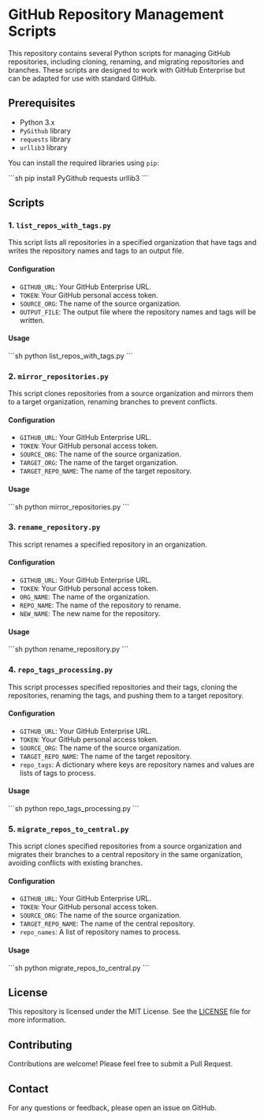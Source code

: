 
# GitHub Repository Management Scripts

This repository contains several Python scripts for managing GitHub repositories, including cloning, renaming, and migrating repositories and branches. These scripts are designed to work with GitHub Enterprise but can be adapted for use with standard GitHub.

## Prerequisites

- Python 3.x
- `PyGithub` library
- `requests` library
- `urllib3` library

You can install the required libraries using `pip`:

\`\`\`sh
pip install PyGithub requests urllib3
\`\`\`

## Scripts

### 1. `list_repos_with_tags.py`

This script lists all repositories in a specified organization that have tags and writes the repository names and tags to an output file.

#### Configuration

- `GITHUB_URL`: Your GitHub Enterprise URL.
- `TOKEN`: Your GitHub personal access token.
- `SOURCE_ORG`: The name of the source organization.
- `OUTPUT_FILE`: The output file where the repository names and tags will be written.

#### Usage

\`\`\`sh
python list_repos_with_tags.py
\`\`\`

### 2. `mirror_repositories.py`

This script clones repositories from a source organization and mirrors them to a target organization, renaming branches to prevent conflicts.

#### Configuration

- `GITHUB_URL`: Your GitHub Enterprise URL.
- `TOKEN`: Your GitHub personal access token.
- `SOURCE_ORG`: The name of the source organization.
- `TARGET_ORG`: The name of the target organization.
- `TARGET_REPO_NAME`: The name of the target repository.

#### Usage

\`\`\`sh
python mirror_repositories.py
\`\`\`

### 3. `rename_repository.py`

This script renames a specified repository in an organization.

#### Configuration

- `GITHUB_URL`: Your GitHub Enterprise URL.
- `TOKEN`: Your GitHub personal access token.
- `ORG_NAME`: The name of the organization.
- `REPO_NAME`: The name of the repository to rename.
- `NEW_NAME`: The new name for the repository.

#### Usage

\`\`\`sh
python rename_repository.py
\`\`\`

### 4. `repo_tags_processing.py`

This script processes specified repositories and their tags, cloning the repositories, renaming the tags, and pushing them to a target repository.

#### Configuration

- `GITHUB_URL`: Your GitHub Enterprise URL.
- `TOKEN`: Your GitHub personal access token.
- `SOURCE_ORG`: The name of the source organization.
- `TARGET_REPO_NAME`: The name of the target repository.
- `repo_tags`: A dictionary where keys are repository names and values are lists of tags to process.

#### Usage

\`\`\`sh
python repo_tags_processing.py
\`\`\`

### 5. `migrate_repos_to_central.py`

This script clones specified repositories from a source organization and migrates their branches to a central repository in the same organization, avoiding conflicts with existing branches.

#### Configuration

- `GITHUB_URL`: Your GitHub Enterprise URL.
- `TOKEN`: Your GitHub personal access token.
- `SOURCE_ORG`: The name of the source organization.
- `TARGET_REPO_NAME`: The name of the central repository.
- `repo_names`: A list of repository names to process.

#### Usage

\`\`\`sh
python migrate_repos_to_central.py
\`\`\`

## License

This repository is licensed under the MIT License. See the [LICENSE](LICENSE) file for more information.

## Contributing

Contributions are welcome! Please feel free to submit a Pull Request.

## Contact

For any questions or feedback, please open an issue on GitHub.
